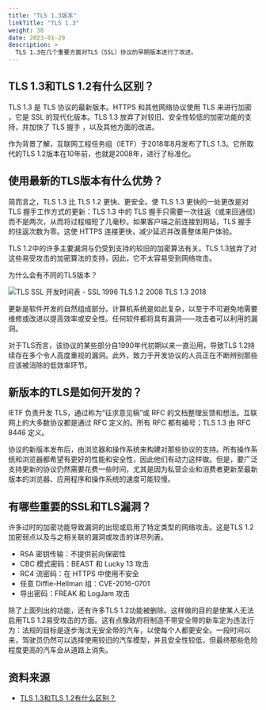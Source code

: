 ```yaml
---
title: "TLS 1.3版本"
linkTitle: "TLS 1.3"
weight: 30
date: 2023-01-29
description: >
  TLS 1.3在几个重要方面对TLS（SSL）协议的早期版本进行了改进。
---
```


## TLS 1.3和TLS 1.2有什么区别？

TLS 1.3 是 TLS 协议的最新版本。HTTPS 和其他网络协议使用 TLS 来进行加密 ，它是 SSL 的现代化版本。TLS 1.3 放弃了对较旧、安全性较低的加密功能的支持，并加快了 TLS 握手 ，以及其他方面的改进。

作为背景了解，互联网工程任务组（IETF）于2018年8月发布了TLS 1.3。它所取代的TLS 1.2版本在10年前，也就是2008年，进行了标准化。

## 使用最新的TLS版本有什么优势？

简而言之，TLS 1.3 比 TLS 1.2 更快、更安全。使 TLS 1.3 更快的一处更改是对 TLS 握手工作方式的更新：TLS 1.3 中的 TLS 握手只需要一次往返（或来回通信）而不是两次，从而将过程缩短了几毫秒。如果客户端之前连接到网站，TLS 握手的往返次数为零。这使 HTTPS 连接更快，减少延迟并改善整体用户体验。

TLS 1.2中的许多主要漏洞与仍受到支持的较旧的加密算法有关。TLS 1.3放弃了对这些易受攻击的加密算法的支持，因此，它不太容易受到网络攻击。

为什么会有不同的TLS版本？

![TLS SSL 开发时间表 - SSL 1996 TLS 1.2 2008 TLS 1.3 2018](https://www.cloudflare.com/resources/images/slt3lc6tev37/6LJWu0HvkaTE5wM0bhULyI/b2415217ca87e38cc222b8ea288ad71d/tls_ssl_development_timeline.png)

更新是软件开发的自然组成部分。计算机系统是如此复杂，以至于不可避免地需要维修或改进以提高效率或安全性。任何软件都将具有漏洞——攻击者可以利用的漏洞。

对于TLS而言，该协议的某些部分自1990年代初期以来一直沿用，导致TLS 1.2持续存在多个令人高度重视的漏洞。此外，致力于开发协议的人员正在不断辨别那些应该被消除的低效率环节。

## 新版本的TLS是如何开发的？

IETF 负责开发 TLS，通过称为“征求意见稿”或 RFC 的文档整理反馈和想法。互联网上的大多数协议都是通过 RFC 定义的。所有 RFC 都有编号；TLS 1.3 由 RFC 8446 定义。

协议的新版本发布后，由浏览器和操作系统来构建对那些协议的支持。所有操作系统和浏览器都希望有更好的性能和安全性，因此他们有动力这样做。但是，要广泛支持更新的协议仍然需要花费一些时间，尤其是因为私营企业和消费者更新至最新版本的浏览器、应用程序和操作系统的速度可能较慢。

## 有哪些重要的SSL和TLS漏洞？

许多过时的加密功能导致漏洞的出现或启用了特定类型的网络攻击。这是TLS 1.2加密弱点以及与之相关联的漏洞或攻击的详尽列表。

- RSA 密钥传输：不提供前向保密性
- CBC 模式密码：BEAST 和 Lucky 13 攻击
- RC4 流密码：在 HTTPS 中使用不安全
- 任意 Diffie-Hellman 组：CVE-2016-0701
- 导出密码：FREAK 和 LogJam 攻击

除了上面列出的功能，还有许多TLS 1.2功能被删除。这样做的目的是使某人无法启用TLS 1.2易受攻击的方面。这有点像政府将制造不带安全带的新车定为违法行为：法规的目标是逐步淘汰无安全带的汽车，以使每个人都更安全。一段时间以来，驾驶员仍然可以选择使用较旧的汽车模型，并且安全性较低，但最终那些危险程度更高的汽车会从道路上消失。



## 资料来源

- [TLS 1.3和TLS 1.2有什么区别？](https://www.cloudflare.com/zh-cn/learning/ssl/why-use-tls-1.3/)
